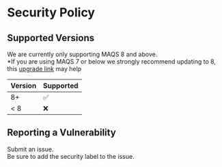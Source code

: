 # Security Policy

## Supported Versions
We are currently only supporting MAQS 8 and above.  
*If you are using MAQS 7 or below we strongly recommend updating to 8, this [upgrade link](https://cognizantopensource.github.io/maqs-dotnet/#/MAQS_8/UpgradingFromMAQS7ToMAQS8) may help

| Version | Supported          |
| ------- | ------------------ |
| 8+   | :white_check_mark: |
| < 8   | :x:                |

## Reporting a Vulnerability

Submit an issue.  
Be sure to add the security label to the issue.
